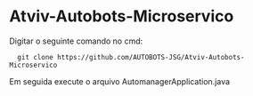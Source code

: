 # Atviv-Autobots-Microservico
Digitar o seguinte comando no cmd:
```
  git clone https://github.com/AUTOBOTS-JSG/Atviv-Autobots-Microservico
```
Em seguida execute o arquivo AutomanagerApplication.java
